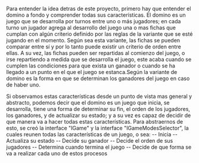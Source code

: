 Para entender la idea detras de este proyecto, primero hay que entender el domino a fondo y comprender todas sus características.
El domino es un juego que se desarrolla por turnos entre uno o más jugadores; en cada turno un jugador agrega al desarrollo del juego una o mas fichas que cumplan con algún criterio definido por las reglas de la variante que se esté jugando en el momento. Según sea esta variante, las fichas se pueden comparar entre sí y por lo tanto puede existir un criterio de orden entre ellas. A su vez, las fichas pueden ser repartidas al comienzo del juego, o irse repartiendo a medida que se desarrolla el juego, este acaba cuando se cumplen las condiciones para que  exista un ganador o cuando se ha llegado a un punto en el que el juego se estanca.Según la variante de domino es la forma en que se determinan los ganadores del juego en caso de haber uno.

Si observamos estas características desde un punto de vista mas general y abstracto, podemos decir que el domino es un juego que inicia, se desarrolla, tiene una forma de determinar su fin, el orden de los jugadores, los ganadores, y de actualizar su estado; y a su vez es capaz de decidir de que manera va a hacer todas estas características.
Para abstraernos de esto, se creó la interface "IGame" y la interface "IGameModesSelector", la cuales reunen todas las características de un juego, o sea:
-- Inicia
-- Actualiza su estado
-- Decide su ganador
-- Decide el orden de sus jugadores
-- Determina cuando termina el juego
-- Decide de que forma se va a realizar cada uno de estos procesos
